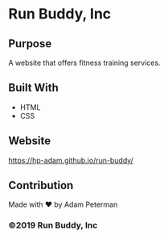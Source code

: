 # Run Buddy, Inc

## Purpose

A website that offers fitness training services.

## Built With

- HTML
- CSS

## Website

https://hp-adam.github.io/run-buddy/

## Contribution

Made with ❤️ by Adam Peterman

### ©️2019 Run Buddy, Inc
